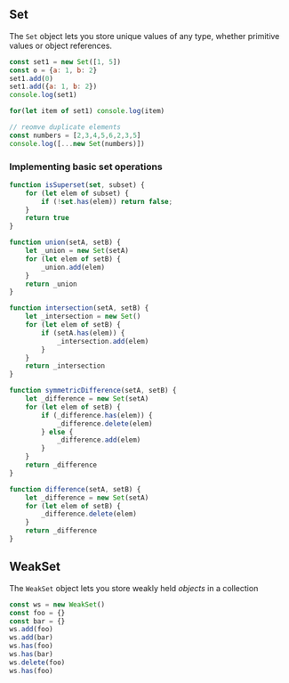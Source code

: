 ## Set
The `Set` object lets you store unique values of any type, whether primitive values
or object references.

```js
const set1 = new Set([1, 5])
const o = {a: 1, b: 2}
set1.add(0)
set1.add({a: 1, b: 2})
console.log(set1)

for(let item of set1) console.log(item)

// reomve duplicate elements
const numbers = [2,3,4,5,6,2,3,5]
console.log([...new Set(numbers)])
```

### Implementing basic set operations
```js
function isSuperset(set, subset) {
    for (let elem of subset) {
        if (!set.has(elem)) return false;
    }
    return true
}

function union(setA, setB) {
    let _union = new Set(setA)
    for (let elem of setB) {
        _union.add(elem)
    }
    return _union
}

function intersection(setA, setB) {
    let _intersection = new Set()
    for (let elem of setB) {
        if (setA.has(elem)) {
            _intersection.add(elem)
        }
    }
    return _intersection
}

function symmetricDifference(setA, setB) {
    let _difference = new Set(setA)
    for (let elem of setB) {
        if (_difference.has(elem)) {
            _difference.delete(elem)
        } else {
            _difference.add(elem)
        }
    }
    return _difference
}

function difference(setA, setB) {
    let _difference = new Set(setA)
    for (let elem of setB) {
        _difference.delete(elem)
    }
    return _difference
}
```

## WeakSet
The `WeakSet` object lets you store weakly held *objects* in a collection
```js
const ws = new WeakSet()
const foo = {}
const bar = {}
ws.add(foo)
ws.add(bar)
ws.has(foo)
ws.has(bar)
ws.delete(foo)
ws.has(foo)
```

